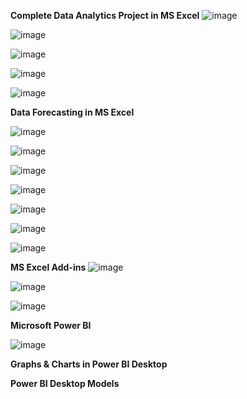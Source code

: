  **Complete Data Analytics Project in MS Excel**
![image](https://github.com/princit/Data_Analysis_and_Bussiness_Intelligence/assets/29123911/a2c8fc8f-3ef7-48db-a59a-78d274e8dd47)

![image](https://github.com/princit/Data_Analysis_and_Bussiness_Intelligence/assets/29123911/c221745a-eb0e-43a2-8738-5280669f275f)

![image](https://github.com/princit/Data_Analysis_and_Bussiness_Intelligence/assets/29123911/335eda01-b668-489d-885b-f7d219f00fd3)

![image](https://github.com/princit/Data_Analysis_and_Bussiness_Intelligence/assets/29123911/1bba3458-9761-4627-a218-f927008e47b0)

![image](https://github.com/princit/Data_Analysis_and_Bussiness_Intelligence/assets/29123911/2907532d-0d1b-488a-8fc9-7984e372c004)

**Data Forecasting in MS Excel**

![image](https://github.com/princit/Data_Analysis_and_Bussiness_Intelligence/assets/29123911/da9b7e80-acd8-46fa-acd0-481eacb5ec7b)

![image](https://github.com/princit/Data_Analysis_and_Bussiness_Intelligence/assets/29123911/b1cbdc71-0307-41c6-856f-3b0580f9bb30)

![image](https://github.com/princit/Data_Analysis_and_Bussiness_Intelligence/assets/29123911/e92ce32a-61d1-413e-be50-1066477e7ccb)

![image](https://github.com/princit/Data_Analysis_and_Bussiness_Intelligence/assets/29123911/62c222dd-27d9-4f43-ae57-d75a90f71867)

![image](https://github.com/princit/Data_Analysis_and_Bussiness_Intelligence/assets/29123911/a411da5f-1e42-46b7-8d8f-618c3702e650)

![image](https://github.com/princit/Data_Analysis_and_Bussiness_Intelligence/assets/29123911/e542643e-b8a4-4bef-bb34-538d08d40446)

![image](https://github.com/princit/Data_Analysis_and_Bussiness_Intelligence/assets/29123911/4f112a95-41e9-4052-8b4a-217ae50ac05a)

**MS Excel Add-ins**
![image](https://github.com/princit/Data_Analysis_and_Bussiness_Intelligence/assets/29123911/6004068c-dba4-423c-a7de-4855772e42ef)

![image](https://github.com/princit/Data_Analysis_and_Bussiness_Intelligence/assets/29123911/a24e707f-4285-4919-a9f8-8b1a2cc81284)

![image](https://github.com/princit/Data_Analysis_and_Bussiness_Intelligence/assets/29123911/834071bb-a9e9-4a87-8226-0b9591b47b4a)

**Microsoft Power BI**

![image](https://github.com/princit/Data_Analysis_and_Bussiness_Intelligence/assets/29123911/2c36195c-02de-4b12-805f-6047c47ffb20)

**Graphs & Charts in Power BI Desktop**

**Power BI Desktop Models**

